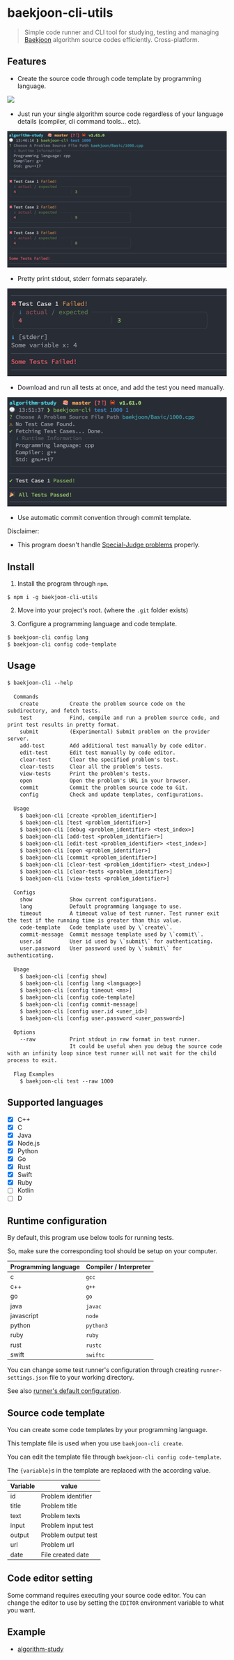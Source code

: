 # baekjoon-cli-utils

> Simple code runner and CLI tool for studying, testing and managing [Baekjoon](https://www.acmicpc.net/) algorithm source codes efficiently. Cross-platform.

## Features

* Create the source code through code template by programming language.

![](./media/demo-create.gif)

* Just run your single algorithm source code regardless of your language details (compiler, cli command tools... etc).

![](./media/demo-test.png)

* Pretty print stdout, stderr formats separately.

![](./media/demo-stderr.png)

* Download and run all tests at once, and add the test you need manually.

![](./media/demo-auto-test.png)

* Use automatic commit convention through commit template.

Disclaimer:

* This program doesn't handle [Special-Judge problems](https://help.acmicpc.net/judge/info) properly.

## Install

1. Install the program through `npm`.

```
$ npm i -g baekjoon-cli-utils
```

2. Move into your project's root. (where the `.git` folder exists)

3. Configure a programming language and code template.

```
$ baekjoon-cli config lang
$ baekjoon-cli config code-template
```

## Usage

```
$ baekjoon-cli --help

  Commands
    create          Create the problem source code on the subdirectory, and fetch tests.
    test            Find, compile and run a problem source code, and print test results in pretty format.
    submit          (Experimental) Submit problem on the provider server.
    add-test        Add additional test manually by code editor.
    edit-test       Edit test manually by code editor.
    clear-test      Clear the specified problem's test.
    clear-tests     Clear all the problem's tests.
    view-tests      Print the problem's tests.
    open            Open the problem's URL in your browser.
    commit          Commit the problem source code to Git.
    config          Check and update templates, configurations.

  Usage
    $ baekjoon-cli [create <problem_identifier>]
    $ baekjoon-cli [test <problem_identifier>]
    $ baekjoon-cli [debug <problem_identifier> <test_index>]
    $ baekjoon-cli [add-test <problem_identifier>]
    $ baekjoon-cli [edit-test <problem_identifier> <test_index>]
    $ baekjoon-cli [open <problem_identifier>]
    $ baekjoon-cli [commit <problem_identifier>]
    $ baekjoon-cli [clear-test <problem_identifier> <test_index>]
    $ baekjoon-cli [clear-tests <problem_identifier>]
    $ baekjoon-cli [view-tests <problem_identifier>]

  Configs
    show            Show current configurations.
    lang            Default programming language to use.
    timeout         A timeout value of test runner. Test runner exit the test if the running time is greater than this value.
    code-template   Code template used by \`create\`.
    commit-message  Commit message template used by \`commit\`.
    user.id         User id used by \`submit\` for authenticating.
    user.password   User password used by \`submit\` for authenticating.

  Usage
    $ baekjoon-cli [config show]
    $ baekjoon-cli [config lang <language>]
    $ baekjoon-cli [config timeout <ms>]
    $ baekjoon-cli [config code-template]
    $ baekjoon-cli [config commit-message]
    $ baekjoon-cli [config user.id <user_id>]
    $ baekjoon-cli [config user.password <user_password>]

  Options
    --raw           Print stdout in raw format in test runner.
                    It could be useful when you debug the source code with an infinity loop since test runner will not wait for the child process to exit.

  Flag Examples
    $ baekjoon-cli test --raw 1000
```

## Supported languages

- [x] C++
- [x] C
- [x] Java
- [x] Node.js
- [x] Python
- [x] Go
- [x] Rust
- [x] Swift
- [x] Ruby
- [ ] Kotlin
- [ ] D

## Runtime configuration

By default, this program use below tools for running tests.

So, make sure the corresponding tool should be setup on your computer.

| Programming language | Compiler / Interpreter   |
| -------------------- | ------------------------ |
| c                    | `gcc`                    |
| c++                  | `g++`                    |
| go                   | `go`                     |
| java                 | `javac`                  |
| javascript           | `node`                   |
| python               | `python3`                |
| ruby                 | `ruby`                   |
| rust                 | `rustc`                  |
| swift                | `swiftc`                 |

You can change some test runner's configuration through creating `runner-settings.json` file to your working directory.

See also [runner's default configuration](./runner-settings.json).

## Source code template

You can create some code templates by your programming language.

This template file is used when you use `baekjoon-cli create`.

You can edit the template file through `baekjoon-cli config code-template`.

The `{variable}`s in the template are replaced with the according value.

| Variable | value |
| -------------------- | ---------------------- |
| id                   | Problem identifier     |
| title                | Problem title          |
| text                 | Problem texts          |
| input                | Problem input test     |
| output               | Problem output test    |
| url                  | Problem url            |
| date                 | File created date      |

## Code editor setting

Some command requires executing your source code editor. You can change the editor to use by setting the `EDITOR` environment variable to what you want.

## Example

- [algorithm-study](https://github.com/jopemachine/algorithm-study)

